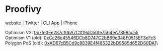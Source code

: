 # Proofivy

[website](https://proofivy.com) | [Twitter](https://twitter.com/proofivy_com) | [CLI App](https://github.com/cigeza/proofivy_cli)
 | [iPhone](https://apps.apple.com/app/proofivy/id6446280271)

Optimism V2: [0x7fe3Ee287cf0bA7C1f19dD50fe7564eA7898ac55](https://optimistic.etherscan.io/address/0x7fe3ee287cf0ba7c1f19dd50fe7564ea7898ac55)\
Optimism V1 (old): [0xCc26e45546DCb8D747C2bB69e348F0515EF3eFc5](https://optimistic.etherscan.io/address/0xcc26e45546dcb8d747c2bb69e348f0515ef3efc5)\
Polygon PoS (old): [0xAD67cB5Cd9c8839E4f485322bD9585d652D60DA1](https://polygonscan.com/address/0xad67cb5cd9c8839e4f485322bd9585d652d60da1)\
